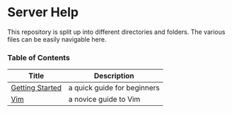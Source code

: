 # Server Help

This repository is split up into different directories and folders. The various files can be easily navigable here.

### Table of Contents

| Title                               | Description                  |
|-------------------------------------|------------------------------|
| [Getting Started](GettingStarted.md#getting-started-with-the-server)  | a quick guide for beginners  |
| [Vim](/Text%20Editors/Vim.md#vim)   | a novice guide to Vim        |

